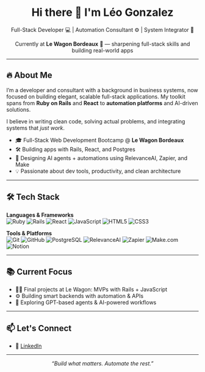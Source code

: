 <h1 align="center">Hi there 👋 I'm Léo Gonzalez</h1>
<p align="center">
  Full-Stack Developer 💻 | Automation Consultant ⚙️ | System Integrator 🧩  
</p>
<p align="center">
  Currently at <strong>Le Wagon Bordeaux</strong> 🚀 — sharpening full-stack skills and building real-world apps
</p>

---

## 🔥 About Me

I’m a developer and consultant with a background in business systems, now focused on building elegant, scalable full-stack applications. My toolkit spans from **Ruby on Rails** and **React** to **automation platforms** and AI-driven solutions.

I believe in writing clean code, solving actual problems, and integrating systems that *just work*.

- 🎓 Full-Stack Web Development Bootcamp @ **Le Wagon Bordeaux**
- 🛠 Building apps with Rails, React, and Postgres
- 🤖 Designing AI agents + automations using RelevanceAI, Zapier, and Make
- 💡 Passionate about dev tools, productivity, and clean architecture

---

## 🛠 Tech Stack

**Languages & Frameworks**  
![Ruby](https://img.shields.io/badge/-Ruby-CC342D?logo=ruby&logoColor=white)
![Rails](https://img.shields.io/badge/-Ruby_on_Rails-CC0000?logo=rubyonrails&logoColor=white)
![React](https://img.shields.io/badge/-React-61DAFB?logo=react&logoColor=000)
![JavaScript](https://img.shields.io/badge/-JavaScript-F7DF1E?logo=javascript&logoColor=000)
![HTML5](https://img.shields.io/badge/-HTML5-E34F26?logo=html5&logoColor=white)
![CSS3](https://img.shields.io/badge/-CSS3-1572B6?logo=css3&logoColor=white)

**Tools & Platforms**  
![Git](https://img.shields.io/badge/-Git-F05032?logo=git&logoColor=white)
![GitHub](https://img.shields.io/badge/-GitHub-181717?logo=github&logoColor=white)
![PostgreSQL](https://img.shields.io/badge/-PostgreSQL-336791?logo=postgresql&logoColor=white)
![RelevanceAI](https://img.shields.io/badge/-RelevanceAI-blueviolet)
![Zapier](https://img.shields.io/badge/-Zapier-FE4C1C?logo=zapier&logoColor=white)
![Make.com](https://img.shields.io/badge/-Make-1DA1F2?logo=make&logoColor=white)
![Notion](https://img.shields.io/badge/-Notion-000000?logo=notion&logoColor=white)

---

## 📚 Current Focus

- 👨‍💻 Final projects at Le Wagon: MVPs with Rails + JavaScript
- ⚙️ Building smart backends with automation & APIs
- 🧠 Exploring GPT-based agents & AI-powered workflows

---

## 📫 Let's Connect

- 💼 [LinkedIn]([https://www.linkedin.com/in/yourprofile](https://www.linkedin.com/in/l%C3%A9o-gonzalez-364ba7268/))
---

<p align="center">
  <i>“Build what matters. Automate the rest.”</i>
</p>
